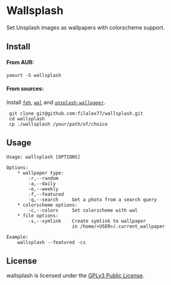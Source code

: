 Wallsplash
==========

Set Unsplash images as wallpapers with colorscheme support.


Install
-------

#### From AUR:

    yaourt -S wallsplash

#### From sources:

Install [`feh`](https://feh.finalrewind.org/), [`wal`](https://github.com/dylanaraps/wal) and [`unsplash-wallpaper`](https://www.npmjs.com/package/unsplash-wallpaper).

     git clone git@github.com:filalex77/wallsplash.git
     cd wallsplash
     cp ./wallsplash /your/path/of/choice

Usage
-----

    Usage: wallsplash [OPTIONS]

    Options:
        * wallpaper type:
            -r,--random
            -a,--daily
            -e,--weekly
            -f,--featured
            -q,--search     Get a photo from a search query
        * colorscheme options:
            -c,--colors     Set colorscheme with wal
        * file options:
            -s,--symlink    Create symlink to wallpaper
                            in /home/<USER>/.current_wallpaper

    Example:
        wallsplash --featured -cs

License
-------

wallsplash is licensed under the [GPLv3 Public License](https://github.com/filalex77/wallsplash/blob/master/LICENSE).
